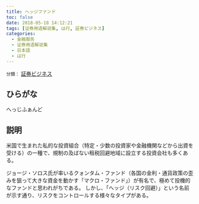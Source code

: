 ```yaml
---
title: ヘッジファンド
toc: false
date: 2018-05-18 14:12:21
tags: [证券用语解说集, は行, 証券ビジネス]
categories:
  - 金融服务
  - 证券用语解说集
  - 日本語
  - は行
---
```


`分類：` [証券ビジネス](/tags/証券ビジネス/)

## ひらがな

へっじふぁんど

## 説明

米国で生まれた私的な投資組合（特定・少数の投資家や金融機関などから出資を受ける）の一種で、規制の及ばない租税回避地域に設立する投資会社も多くある。

ジョージ・ソロス氏が率いるクォンタム・ファンド（各国の金利・通貨政策の歪みを狙って大きな資金を動かす「マクロ・ファンド」）が有名で、極めて投機的なファンドと思われがちである。 しかし、「へッジ（リスク回避）」という名前が示す通り、リスクをコントロールする様々なタイプがある。
